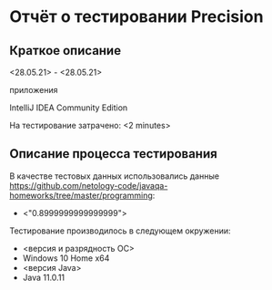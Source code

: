 # Отчёт о тестировании Precision

## Краткое описание

<28.05.21> - <28.05.21>  

приложения 

IntelliJ IDEA Community Edition

На тестирование затрачено: <2 minutes>

## Описание процесса тестирования

В качестве тестовых данных использовались данные <https://github.com/netology-code/javaqa-homeworks/tree/master/programming>:
* <"0.8999999999999999">


Тестирование производилось в следующем окружении:
* <версия и разрядность ОС>
* Windows 10 Home x64
* <версия Java>
* Java 11.0.11

